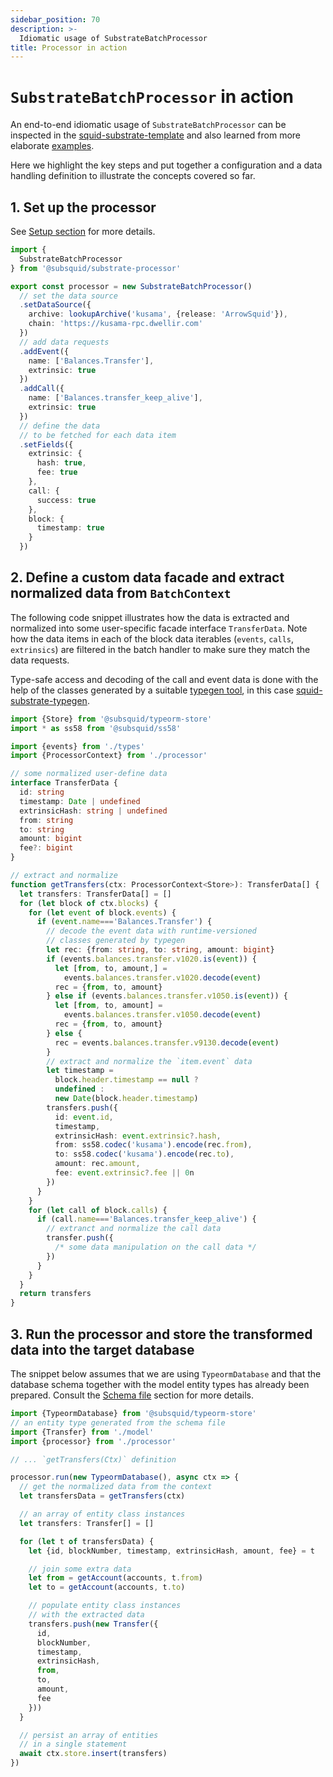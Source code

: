 ```yaml
---
sidebar_position: 70
description: >-
  Idiomatic usage of SubstrateBatchProcessor
title: Processor in action
---
```


# `SubstrateBatchProcessor` in action

An end-to-end idiomatic usage of `SubstrateBatchProcessor` can be inspected in the [squid-substrate-template](https://github.com/subsquid-labs/squid-substrate-template) and also learned from more elaborate [examples](/examples/substrate).

Here we highlight the key steps and put together a configuration and a data handling definition to illustrate the concepts covered so far.

## 1. Set up the processor

See [Setup section](/substrate-indexing/setup) for more details.

```ts title=src/processor.ts
import {
  SubstrateBatchProcessor
} from '@subsquid/substrate-processor'

export const processor = new SubstrateBatchProcessor()
  // set the data source
  .setDataSource({
    archive: lookupArchive('kusama', {release: 'ArrowSquid'}),
    chain: 'https://kusama-rpc.dwellir.com'
  })
  // add data requests
  .addEvent({
    name: ['Balances.Transfer'],
    extrinsic: true
  })
  .addCall({
    name: ['Balances.transfer_keep_alive'],
    extrinsic: true
  })
  // define the data
  // to be fetched for each data item
  .setFields({
    extrinsic: {
      hash: true,
      fee: true
    },
    call: {
      success: true
    },
    block: {
      timestamp: true
    }
  })
```

## 2. Define a custom data facade and extract normalized data from `BatchContext`

The following code snippet illustrates how the data is extracted and normalized into some user-specific facade interface `TransferData`. Note how the data items in each of the block data iterables (`events`, `calls`, `extrinsics`) are filtered in the batch handler to make sure they match the data requests.

Type-safe access and decoding of the call and event data is done with the help of the classes generated by a suitable [typegen tool](/glossary/#typegen), in this case [squid-substrate-typegen](../squid-substrate-typegen).

```ts title="src/main.ts"
import {Store} from '@subsquid/typeorm-store'
import * as ss58 from '@subsquid/ss58'

import {events} from './types'
import {ProcessorContext} from './processor'

// some normalized user-define data
interface TransferData {
  id: string
  timestamp: Date | undefined
  extrinsicHash: string | undefined
  from: string
  to: string
  amount: bigint
  fee?: bigint
}

// extract and normalize
function getTransfers(ctx: ProcessorContext<Store>): TransferData[] {
  let transfers: TransferData[] = []
  for (let block of ctx.blocks) {
    for (let event of block.events) {
      if (event.name==='Balances.Transfer') {
        // decode the event data with runtime-versioned
        // classes generated by typegen
        let rec: {from: string, to: string, amount: bigint}
        if (events.balances.transfer.v1020.is(event)) {
          let [from, to, amount,] =
            events.balances.transfer.v1020.decode(event)
          rec = {from, to, amount}
        } else if (events.balances.transfer.v1050.is(event)) {
          let [from, to, amount] =
            events.balances.transfer.v1050.decode(event)
          rec = {from, to, amount}
        } else {
          rec = events.balances.transfer.v9130.decode(event)
        }
        // extract and normalize the `item.event` data
        let timestamp =
          block.header.timestamp == null ?
          undefined :
          new Date(block.header.timestamp)
        transfers.push({
          id: event.id,
          timestamp,
          extrinsicHash: event.extrinsic?.hash,
          from: ss58.codec('kusama').encode(rec.from),
          to: ss58.codec('kusama').encode(rec.to),
          amount: rec.amount,
          fee: event.extrinsic?.fee || 0n
        })
      }
    }
    for (let call of block.calls) {
      if (call.name==='Balances.transfer_keep_alive') {
        // extranct and normalize the call data
        transfer.push({
          /* some data manipulation on the call data */
        })
      }
    }
  }
  return transfers
}
```

## 3. Run the processor and store the transformed data into the target database

The snippet below assumes that we are using `TypeormDatabase` and that the database schema together with the model entity types has already been prepared. Consult the [Schema file](/store/postgres/schema-file) section for more details.

```ts title="src/main.ts"
import {TypeormDatabase} from '@subsquid/typeorm-store'
// an entity type generated from the schema file
import {Transfer} from './model'
import {processor} from './processor'

// ... `getTransfers(Ctx)` definition

processor.run(new TypeormDatabase(), async ctx => {
  // get the normalized data from the context
  let transfersData = getTransfers(ctx)

  // an array of entity class instances
  let transfers: Transfer[] = []

  for (let t of transfersData) {
    let {id, blockNumber, timestamp, extrinsicHash, amount, fee} = t

    // join some extra data
    let from = getAccount(accounts, t.from)
    let to = getAccount(accounts, t.to)

    // populate entity class instances
    // with the extracted data
    transfers.push(new Transfer({
      id,
      blockNumber,
      timestamp,
      extrinsicHash,
      from,
      to,
      amount,
      fee
    }))
  }

  // persist an array of entities
  // in a single statement
  await ctx.store.insert(transfers)
})
```
